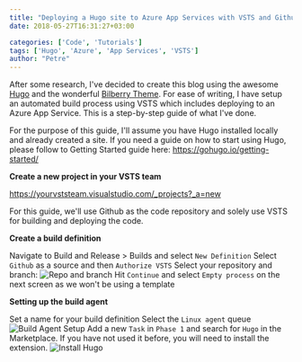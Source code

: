 ```yaml
---
title: "Deploying a Hugo site to Azure App Services with VSTS and Github"
date: 2018-05-27T16:31:27+03:00

categories: ['Code', 'Tutorials']
tags: ['Hugo', 'Azure', 'App Services', 'VSTS']
author: "Petre"
---
```

After some research, I've decided to create this blog using the awesome [Hugo](https://gohugo.io) and the wonderful [Bilberry Theme](https://github.com/Lednerb/bilberry-hugo-theme).
For ease of writing, I have setup an automated build process using VSTS which includes deploying to an Azure App Service. This is a step-by-step guide of what I've done.

<!--more-->

For the purpose of this guide, I'll assume you have Hugo installed locally and already created a site.
If you need a guide on how to start using Hugo, please follow to Getting Started guide here: https://gohugo.io/getting-started/

__Create a new project in your VSTS team__

https://yourvststeam.visualstudio.com/_projects?_a=new

For this guide, we'll use Github as the code repository and solely use VSTS for building and deploying the code.

__Create a build definition__

Navigate to Build and Release > Builds and select `New Definition`
Select `Github` as a source and then `Authorize VSTS`
Select your repository and branch:
![Repo and branch](/images/2018-05-27-17-17-13.png)
Hit `Continue` and select `Empty process` on the next screen as we won't be using a template

__Setting up the build agent__

Set a name for your build definition
Select the `Linux agent` queue
![Build Agent Setup](/images/2018-05-27-17-33-25.png)
Add a new `Task` in `Phase 1` and search for `Hugo` in the Marketplace. If you have not used it before, you will need to install the extension.
![Install Hugo](/images/2018-05-27-17-42-36.png)